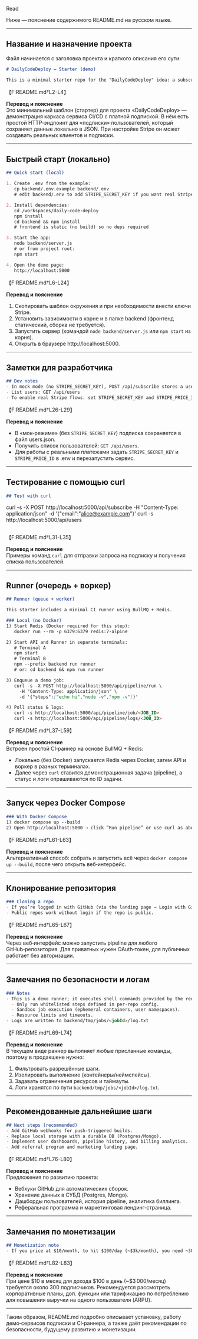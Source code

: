 Read [](file:///c%3A/Users/Administrator/Documents/GitHub/daily-code-deploy/README.md)

Ниже — пояснение содержимого README.md на русском языке.

---

## Название и назначение проекта

Файл начинается с заголовка проекта и краткого описания его сути:

```markdown
# DailyCodeDeploy — Starter (demo)

This is a minimal starter repo for the "DailyCodeDeploy" idea: a subscription-backed CI/CD service skeleton. It provides a simple subscribe endpoint that persists to a local JSON file. If you configure Stripe keys, it will attempt to create real Stripe customers/subscriptions.
```
【F:README.md†L2-L4】

**Перевод и пояснение**  
Это минимальный шаблон (стартер) для проекта «DailyCodeDeploy» — демонстрация каркаса сервиса CI/CD с платной подпиской. В нём есть простой HTTP‑эндпоинт для «подписки» пользователей, который сохраняет данные локально в JSON. При настройке Stripe он может создавать реальных клиентов и подписки.

---

## Быстрый старт (локально)

```markdown
## Quick start (local)

1. Create .env from the example:
   cp backend/.env.example backend/.env
   # edit backend/.env to add STRIPE_SECRET_KEY if you want real Stripe

2. Install dependencies:
   cd /workspaces/daily-code-deploy
   npm install
   cd backend && npm install
   # frontend is static (no build) so no deps required

3. Start the app:
   node backend/server.js
   # or from project root:
   npm start

4. Open the demo page:
   http://localhost:5000
```
【F:README.md†L6-L24】

**Перевод и пояснение**  
1. Скопировать шаблон окружения и при необходимости внести ключи Stripe.  
2. Установить зависимости в корне и в папке backend (фронтенд статический, сборка не требуется).  
3. Запустить сервер (командой `node backend/server.js` или `npm start` из корня).  
4. Открыть в браузере http://localhost:5000.

---

## Заметки для разработчика

```markdown
## Dev notes
- In mock mode (no STRIPE_SECRET_KEY), POST /api/subscribe stores a user in backend/data/users.json.
- List users: GET /api/users
- To enable real Stripe flows: set STRIPE_SECRET_KEY and STRIPE_PRICE_ID in backend/.env and restart.
```
【F:README.md†L26-L29】

**Перевод и пояснение**  
- В «мок‑режиме» (без `STRIPE_SECRET_KEY`) подписка сохраняется в файл users.json.  
- Получить список пользователей: `GET /api/users`.  
- Для работы с реальными платежами задать `STRIPE_SECRET_KEY` и `STRIPE_PRICE_ID` в .env и перезапустить сервис.

---

## Тестирование с помощью curl

```markdown
## Test with curl
```
curl -s -X POST http://localhost:5000/api/subscribe -H "Content-Type: application/json" -d '{"email":"alice@example.com"}'
curl -s http://localhost:5000/api/users
```
```
【F:README.md†L31-L35】

**Перевод и пояснение**  
Примеры команд `curl` для отправки запроса на подписку и получения списка пользователей.

---

## Runner (очередь + воркер)

```markdown
## Runner (queue + worker)

This starter includes a minimal CI runner using BullMQ + Redis.

### Local (no Docker)
1) Start Redis (Docker required for this step):
   docker run --rm -p 6379:6379 redis:7-alpine

2) Start API and Runner in separate terminals:
   # Terminal A
   npm start
   # Terminal B
   npm --prefix backend run runner
   # or: cd backend && npm run runner

3) Enqueue a demo job:
   curl -s -X POST http://localhost:5000/api/pipeline/run \
     -H "Content-Type: application/json" \
     -d '{"steps":["echo hi","node -v","npm -v"]}'

4) Poll status & logs:
   curl -s http://localhost:5000/api/pipeline/job/<JOB_ID>
   curl -s http://localhost:5000/api/pipeline/logs/<JOB_ID>
```
【F:README.md†L37-L59】

**Перевод и пояснение**  
Встроен простой CI‑раннер на основе BullMQ + Redis:

- Локально (без Docker) запускается Redis через Docker, затем API и воркер в разных терминалах.  
- Далее через `curl` ставится демонстрационная задача (pipeline), а статус и логи опрашиваются по ID задачи.

---

## Запуск через Docker Compose

```markdown
### With Docker Compose
1) docker compose up --build
2) Open http://localhost:5000 → click “Run pipeline” or use curl as above.
```
【F:README.md†L61-L63】

**Перевод и пояснение**  
Альтернативный способ: собрать и запустить всё через `docker compose up --build`, после чего открыть веб‑интерфейс.

---

## Клонирование репозитория

```markdown
### Cloning a repo
- If you’re logged in with GitHub (via the landing page → Login with GitHub), enter owner/name and optional branch, then “Run pipeline”. Private repos require stored OAuth token (already saved after login).
- Public repos work without login if the repo is public.
```
【F:README.md†L65-L67】

**Перевод и пояснение**  
Через веб‑интерфейс можно запустить pipeline для любого GitHub‑репозитория. Для приватных нужен OAuth‑токен, для публичных работает без авторизации.

---

## Замечания по безопасности и логам

```markdown
### Notes
- This is a demo runner; it executes shell commands provided by the request. In production, lock this down:
  - Only run whitelisted steps defined in per-repo config.
  - Sandbox job execution (ephemeral containers, user namespaces).
  - Resource limits and timeouts.
- Logs are written to backend/tmp/jobs/<jobId>/log.txt
```
【F:README.md†L69-L74】

**Перевод и пояснение**  
В текущем виде раннер выполняет любые присланные команды, поэтому в продакшене нужно:

1. Фильтровать разрешённые шаги.  
2. Изолировать выполнение (контейнеры/неймспейсы).  
3. Задавать ограничения ресурсов и таймауты.  
4. Логи хранятся по пути `backend/tmp/jobs/<jobId>/log.txt`.

---

## Рекомендованные дальнейшие шаги

```markdown
## Next steps (recommended)
- Add GitHub webhooks for push-triggered builds.
- Replace local storage with a durable DB (Postgres/Mongo).
- Implement user dashboards, pipeline history, and billing analytics.
- Add referral program and marketing landing page.
```
【F:README.md†L76-L80】

**Перевод и пояснение**  
Предложения по развитию проекта:

- Вебхуки GitHub для автоматических сборок.  
- Хранение данных в СУБД (Postgres, Mongo).  
- Дашборды пользователей, история pipeline, аналитика биллинга.  
- Реферальная программа и маркетинговая лендинг‑страница.

---

## Замечания по монетизации

```markdown
## Monetization note
- If you price at $10/month, to hit $100/day (~$3k/month), you need ~300 paying monthly subscribers. Consider enterprise plans, add-ons, or usage-based billing to increase ARPU and reduce required user count.
```
【F:README.md†L82-L83】

**Перевод и пояснение**  
При цене \$10 в месяц для дохода \$100 в день (~\$3 000/месяц) требуется около 300 подписчиков. Рекомендуется рассмотреть корпоративные планы, доп. функции или тарификацию по потреблению для повышения выручки на одного пользователя (ARPU).

---

Таким образом, README.md подробно описывает установку, работу демо‑сервисов подписки и CI‑раннера, а также даёт рекомендации по безопасности, будущему развитию и монетизации.